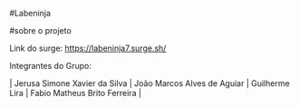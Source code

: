 #Labeninja

#sobre o projeto

Link do surge: https://labeninja7.surge.sh/

Integrantes do Grupo:

|  Jerusa Simone Xavier da Silva
|  João Marcos Alves de Aguiar
|  Guilherme Lira
|  Fabio Matheus Brito Ferreira  |

